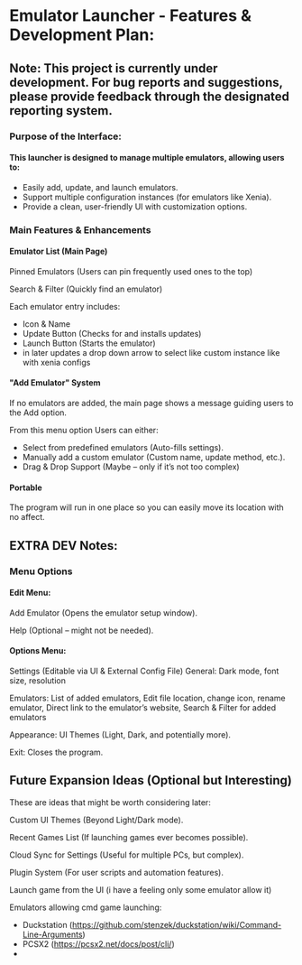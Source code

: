 # Emulator Launcher - Features & Development Plan:

## Note: This project is currently under development. For bug reports and suggestions, please provide feedback through the designated reporting system.

### Purpose of the Interface:
#### This launcher is designed to manage multiple emulators, allowing users to:
- Easily add, update, and launch emulators.
- Support multiple configuration instances (for emulators like Xenia).
- Provide a clean, user-friendly UI with customization options.

### Main Features & Enhancements
#### Emulator List (Main Page)
Pinned Emulators (Users can pin frequently used ones to the top)

Search & Filter (Quickly find an emulator)

Each emulator entry includes:
- Icon & Name
- Update Button (Checks for and installs updates)
- Launch Button (Starts the emulator)
- in later updates a drop down arrow to select like custom instance like with xenia configs

#### "Add Emulator" System
If no emulators are added, the main page shows a message guiding users to the Add option.

From this menu option Users can either:
- Select from predefined emulators (Auto-fills settings).
- Manually add a custom emulator (Custom name, update method, etc.).
- Drag & Drop Support (Maybe – only if it’s not too complex)

#### Portable
The program will run in one place so you can easily move its location with no affect.


## EXTRA DEV Notes:

### Menu Options
#### Edit Menu:
Add Emulator (Opens the emulator setup window).

Help (Optional – might not be needed).

#### Options Menu:
Settings (Editable via UI & External Config File)
General: Dark mode, font size, resolution

Emulators: List of added emulators, Edit file location, change icon, rename emulator, Direct link to the emulator’s website, Search & Filter for added emulators

Appearance: UI Themes (Light, Dark, and potentially more).

Exit: Closes the program.



## Future Expansion Ideas (Optional but Interesting)

These are ideas that might be worth considering later:

Custom UI Themes (Beyond Light/Dark mode).

Recent Games List (If launching games ever becomes possible).

Cloud Sync for Settings (Useful for multiple PCs, but complex).

Plugin System (For user scripts and automation features).

Launch game from the UI (i have a feeling only some emulator allow it)

Emulators allowing cmd game launching:
- Duckstation (https://github.com/stenzek/duckstation/wiki/Command-Line-Arguments)
- PCSX2 (https://pcsx2.net/docs/post/cli/)
- 